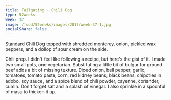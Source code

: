 ```yaml
---
title: Tailgating - Chili Dog
type: 52weeks
week: 37
image: /food/52weeks/images/2017/week-37-1.jpg
socialShare: false
---
```

Standard Chili Dog topped with shredded monterey, onion, pickled wax peppers, and a dollop of sour cream on the side.

Chili prep. I didn't feel like following a recipe, but here's the gist of it. I made two small pots, one vegetarian.  Substituting a little bit of bulgur for ground beef adds a bit of missing texture.  Diced onion, bell pepper, garlic, tomatoes, tomato paste, corn, red kidney beans, black beans, chipotles in adobo, soy sauce, and a spice blend of chili powder, cayenne, coriander, cumin.  Don't forget salt and a splash of vinegar.  I also sprinkle in a spoonful of masa to thicken it up.

